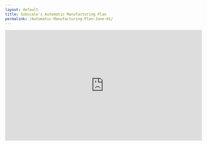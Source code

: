 ```yaml
---
layout: default
title: Subscale's Automatic Manufacturing Plan
permalink: /Automatic-Manufacturing-Plan-June-01/
---
```

<iframe src="https://player.vimeo.com/video/425012407" width="640" height="360" frameborder="0" allow="autoplay; fullscreen" allowfullscreen></iframe>
